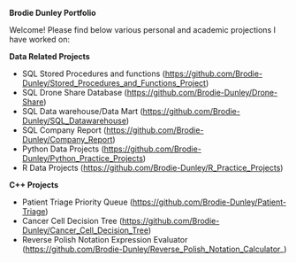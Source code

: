   **Brodie Dunley Portfolio**

Welcome! Please find below various personal and academic projections I have worked on:

**Data Related Projects**
- SQL Stored Procedures and functions (https://github.com/Brodie-Dunley/Stored_Procedures_and_Functions_Project)
- SQL Drone Share Database (https://github.com/Brodie-Dunley/Drone-Share)
- SQL Data warehouse/Data Mart (https://github.com/Brodie-Dunley/SQL_Datawarehouse)
- SQL Company Report (https://github.com/Brodie-Dunley/Company_Report)
- Python Data Projects (https://github.com/Brodie-Dunley/Python_Practice_Projects)
- R Data Projects (https://github.com/Brodie-Dunley/R_Practice_Projects)

**C++ Projects**
- Patient Triage Priority Queue (https://github.com/Brodie-Dunley/Patient-Triage)
- Cancer Cell Decision Tree (https://github.com/Brodie-Dunley/Cancer_Cell_Decision_Tree)
- Reverse Polish Notation Expression Evaluator (https://github.com/Brodie-Dunley/Reverse_Polish_Notation_Calculator_)
